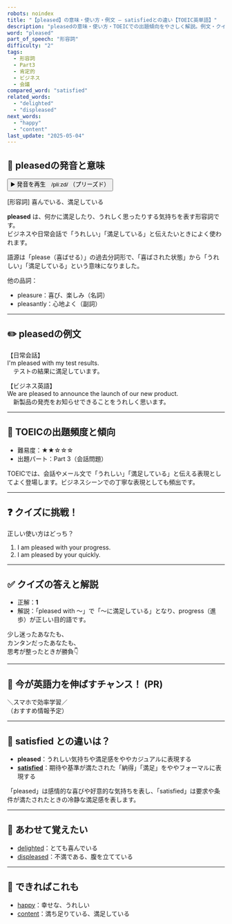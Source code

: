 ```yaml
---
robots: noindex
title: "【pleased】の意味・使い方・例文 ― satisfiedとの違い【TOEIC英単語】"
description: "pleasedの意味・使い方・TOEICでの出題傾向をやさしく解説。例文・クイズ付きでsatisfiedとの違いもわかりやすく学べます。"
word: "pleased"
part_of_speech: "形容詞"
difficulty: "2"
tags:
  - 形容詞
  - Part3
  - 肯定的
  - ビジネス
  - 会議
compared_word: "satisfied"
related_words:
  - "delighted"
  - "displeased"
next_words:
  - "happy"
  - "content"
last_update: "2025-05-04"
---
```


## 🔰 pleasedの発音と意味

<button class="play-audio" onclick="playTTS('pleased')">
  <span class="play-audio-main">
    ▶️ 発音を再生　/pliːzd/
  </span>
  <span class="play-audio-sub">
    （プリーズド）
  </span>
</button>

[形容詞] 喜んでいる、満足している

**pleased** は、何かに満足したり、うれしく思ったりする気持ちを表す形容詞です。  
ビジネスや日常会話で「うれしい」「満足している」と伝えたいときによく使われます。

語源は「please（喜ばせる）」の過去分詞形で、「喜ばされた状態」から「うれしい」「満足している」という意味になりました。

他の品詞：  
- pleasure：喜び、楽しみ（名詞）
- pleasantly：心地よく（副詞）

---

## ✏️ pleasedの例文

【日常会話】  
I'm pleased with my test results.  
　テストの結果に満足しています。

【ビジネス英語】  
We are pleased to announce the launch of our new product.  
　新製品の発売をお知らせできることをうれしく思います。

---

## 🎯 TOEICの出題頻度と傾向

- 難易度：★★☆☆☆
- 出題パート：Part 3（会話問題）

TOEICでは、会話やメール文で「うれしい」「満足している」と伝える表現としてよく登場します。ビジネスシーンでの丁寧な表現としても頻出です。

---

## ❓ クイズに挑戦！

正しい使い方はどっち？

1. I am pleased with your progress.  
2. I am pleased by your quickly.

---

## ✅ クイズの答えと解説

- 正解：**1**
- 解説：「pleased with ～」で「～に満足している」となり、progress（進歩）が正しい目的語です。

少し迷ったあなたも、  
カンタンだったあなたも、  
思考が整ったときが勝負👇️

---

## 🚀 今が英語力を伸ばすチャンス！ (PR)

<div class="info-center">
＼スマホで効率学習／<br>  
（おすすめ情報予定）
</div>

---

## 🤔  satisfied との違いは？

- **pleased**：うれしい気持ちや満足感をややカジュアルに表現する
- **[satisfied](/word/satisfied/)**：期待や基準が満たされた「納得」「満足」をややフォーマルに表現する

「pleased」は感情的な喜びや好意的な気持ちを表し、「satisfied」は要求や条件が満たされたときの冷静な満足感を表します。

---

## 🧩 あわせて覚えたい

- [delighted](/word/delighted/)：とても喜んでいる
- [displeased](/word/displeased/)：不満である、腹を立てている

---

## 📖 できればこれも

- [happy](/word/happy/)：幸せな、うれしい
- [content](/word/content/)：満ち足りている、満足している

<!-- cvid: aid33_bid05 -->
